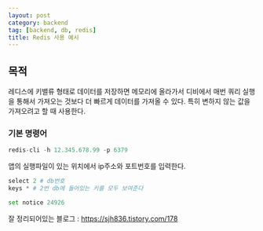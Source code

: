 ```yaml
---
layout: post
category: backend
tag: [backend, db, redis]
title: Redis 사용 예시 
---
```


## 목적

레디스에 키밸류 형태로 데이터를 저장하면 메모리에 올라가서 디비에서 매번 쿼리 실행을 통해서 가져오는 것보다 더 빠르게 데이터를 가져올 수 있다.
특히 변하지 않는 값을 가져오려고 할 때 사용한다.   

### 기본 명령어

```python 
redis-cli -h 12.345.678.99 -p 6379
```
앱의 실행파일이 있는 위치에서 ip주소와 포트번호를 입력한다.

```python 
select 2 # db번호
keys * # 2번 db에 들어있는 키를 모두 보여준다

set notice 24926

```

잘 정리되어있는 블로그 : https://sjh836.tistory.com/178